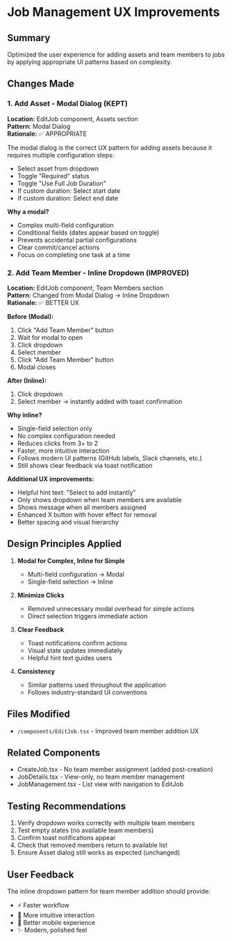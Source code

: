# Job Management UX Improvements

## Summary
Optimized the user experience for adding assets and team members to jobs by applying appropriate UI patterns based on complexity.

## Changes Made

### 1. Add Asset - Modal Dialog (KEPT)
**Location:** EditJob component, Assets section  
**Pattern:** Modal Dialog  
**Rationale:** ✅ APPROPRIATE

The modal dialog is the correct UX pattern for adding assets because it requires multiple configuration steps:
- Select asset from dropdown
- Toggle "Required" status
- Toggle "Use Full Job Duration"
- If custom duration: Select start date
- If custom duration: Select end date

**Why a modal?**
- Complex multi-field configuration
- Conditional fields (dates appear based on toggle)
- Prevents accidental partial configurations
- Clear commit/cancel actions
- Focus on completing one task at a time

### 2. Add Team Member - Inline Dropdown (IMPROVED)
**Location:** EditJob component, Team Members section  
**Pattern:** Changed from Modal Dialog → Inline Dropdown  
**Rationale:** ✅ BETTER UX

**Before (Modal):**
1. Click "Add Team Member" button
2. Wait for modal to open
3. Click dropdown
4. Select member
5. Click "Add Team Member" button
6. Modal closes

**After (Inline):**
1. Click dropdown
2. Select member → instantly added with toast confirmation

**Why inline?**
- Single-field selection only
- No complex configuration needed
- Reduces clicks from 3+ to 2
- Faster, more intuitive interaction
- Follows modern UI patterns (GitHub labels, Slack channels, etc.)
- Still shows clear feedback via toast notification

**Additional UX improvements:**
- Helpful hint text: "Select to add instantly"
- Only shows dropdown when team members are available
- Shows message when all members assigned
- Enhanced X button with hover effect for removal
- Better spacing and visual hierarchy

## Design Principles Applied

1. **Modal for Complex, Inline for Simple**
   - Multi-field configuration → Modal
   - Single-field selection → Inline

2. **Minimize Clicks**
   - Removed unnecessary modal overhead for simple actions
   - Direct selection triggers immediate action

3. **Clear Feedback**
   - Toast notifications confirm actions
   - Visual state updates immediately
   - Helpful hint text guides users

4. **Consistency**
   - Similar patterns used throughout the application
   - Follows industry-standard UI conventions

## Files Modified
- `/components/EditJob.tsx` - Improved team member addition UX

## Related Components
- CreateJob.tsx - No team member assignment (added post-creation)
- JobDetails.tsx - View-only, no team member management
- JobManagement.tsx - List view with navigation to EditJob

## Testing Recommendations
1. Verify dropdown works correctly with multiple team members
2. Test empty states (no available team members)
3. Confirm toast notifications appear
4. Check that removed members return to available list
5. Ensure Asset dialog still works as expected (unchanged)

## User Feedback
The inline dropdown pattern for team member addition should provide:
- ⚡ Faster workflow
- 🎯 More intuitive interaction
- 📱 Better mobile experience
- ✨ Modern, polished feel
